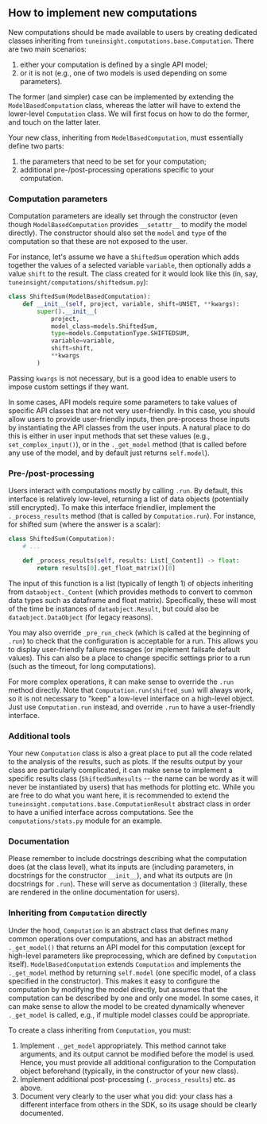 ## How to implement new computations

New computations should be made available to users by creating dedicated classes inheriting from `tuneinsight.computations.base.Computation`. There are two main scenarios:

1. either your computation is defined by a single API model;
2. or it is not (e.g., one of two models is used depending on some parameters).

The former (and simpler) case can be implemented by extending the `ModelBasedComputation` class, whereas the latter will have to extend the lower-level `Computation` class. We will first focus on how to do the former, and touch on the latter later.

Your new class, inheriting from `ModelBasedComputation`, must essentially define two parts:

1. the parameters that need to be set for your computation;
2. additional pre-/post-processing operations specific to your computation.

### Computation parameters

Computation parameters are ideally set through the constructor (even though `ModelBasedComputation` provides `__setattr__` to modify the model directly). The constructor should also set the `model` and `type` of the computation so that these are not exposed to the user.

For instance, let's assume we have a `ShiftedSum` operation which adds together the values of a selected variable `variable`, then optionally adds a value `shift` to the result. The class created for it would look like this (in, say, `tuneinsight/computations/shiftedsum.py`):

```python
class ShiftedSum(ModelBasedComputation):
    def __init__(self, project, variable, shift=UNSET, **kwargs):
        super().__init__(
            project,
            model_class=models.ShiftedSum,
            type=models.ComputationType.SHIFTEDSUM,
            variable=variable,
            shift=shift,
            **kwargs
        )
```

Passing `kwargs` is not necessary, but is a good idea to enable users to impose custom settings if they want.

In some cases, API models require some parameters to take values of specific API classes that are not very user-friendly. In this case, you should allow users to provide user-friendly inputs, then pre-process those inputs by instantiating the API classes from the user inputs. A natural place to do this is either in user input methods that set these values (e.g., `set_complex_input()`), or in the `._get_model` method (that is called before any use of the model, and by default just returns `self.model`).

### Pre-/post-processing

Users interact with computations mostly by calling `.run`. By default, this interface is relatively low-level, returning a list of data objects (potentially still encrypted). To make this interface friendlier, implement the `._process_results` method (that is called by `Computation.run`). For instance, for shifted sum (where the answer is a scalar):

```python
class ShiftedSum(Computation):
    # ...

    def _process_results(self, results: List[_Content]) -> float:
        return results[0].get_float_matrix()[0]
```

The input of this function is a list (typically of length 1) of objects inheriting from `dataobject._Content` (which provides methods to convert to common data types such as dataframe and float matrix). Specifically, these will most of the time be instances of `dataobject.Result`, but could also be `dataobject.DataObject` (for legacy reasons).

You may also override `_pre_run_check` (which is called at the beginning of `.run`) to check that the configuration is acceptable for a run. This allows you to display user-friendly failure messages (or implement failsafe default values). This can also be a place to change specific settings prior to a run (such as the timeout, for long computations).

For more complex operations, it can make sense to override the `.run` method directly. Note that `Computation.run(shifted_sum)` will always work, so it is not necessary to "keep" a low-level interface on a high-level object. Just use `Computation.run` instead, and override `.run` to have a user-friendly interface.

### Additional tools

Your new `Computation` class is also a great place to put all the code related to the analysis of the results, such as plots. If the results output by your class are particularly complicated, it can make sense to implement a specific results class (`ShiftedSumResults` -- the name can be wordy as it will never be instantiated by users) that has methods for plotting etc. While you are free to do what you want here, it is recommended to extend the `tuneinsight.computations.base.ComputationResult` abstract class in order to have a unified interface across computations. See the `computations/stats.py` module for an example.

### Documentation

Please remember to include docstrings describing what the computation does (at the class level), what its inputs are (including parameters, in docstrings for the constructor `__init__`), and what its outputs are (in docstrings for `.run`). These will serve as documentation :) (literally, these are rendered in the online documentation for users).

### Inheriting from `Computation` directly

Under the hood, `Computation` is an abstract class that defines many common operations over computations, and has an abstract method `._get_model()` that returns an API model for this computation (except for high-level parameters like preprocessing, which are defined by `Computation` itself). `ModelBasedComputation` extends `Computation` and implements the `._get_model` method by returning `self.model` (one specific model, of a class specified in the constructor). This makes it easy to configure the computation by modifying the model directly, but assumes that the computation can be described by one and only one model. In some cases, it can make sense to allow the model to be created dynamically whenever `._get_model` is called, e.g., if multiple model classes could be appropriate.

To create a class inheriting from `Computation`, you must:

1. Implement `._get_model` appropriately. This method cannot take arguments, and its output cannot be modified before the model is used. Hence, you must provide all additional configuration to the Computation object beforehand (typically, in the constructor of your new class).
2. Implement additional post-processing (`._process_results`) etc. as above.
3. Document very clearly to the user what you did: your class has a different interface from others in the SDK, so its usage should be clearly documented.
